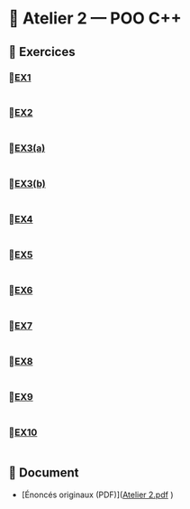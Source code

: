 # 🧩 Atelier 2 — POO C++

## 🔷 Exercices
### 🔹[EX1](./ex1.cpp)<br><br>
### 🔹[EX2](./ex2.cpp)<br><br>
### 🔹[EX3(a)](./ex3a.cpp)<br><br>
### 🔹[EX3(b)](./ex3b.cpp)<br><br>
### 🔹[EX4](./ex4.cpp) <br><br>
### 🔹[EX5](./ex5.cpp) <br><br>
### 🔹[EX6](./ex6.cpp) <br><br>
### 🔹[EX7](./ex7.cpp) <br><br>
### 🔹[EX8](./ex8.cpp) <br><br>
### 🔹[EX9](./ex9.cpp) <br><br>
### 🔹[EX10](./ex10.cpp) <br><br>


## 📄 Document
- [Énoncés originaux (PDF)]([Atelier 2.pdf](https://github.com/user-attachments/files/23153121/Atelier.2.pdf)
)  

